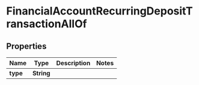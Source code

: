 

# FinancialAccountRecurringDepositTransactionAllOf


## Properties

| Name | Type | Description | Notes |
|------------ | ------------- | ------------- | -------------|
|**type** | **String** |  |  |




